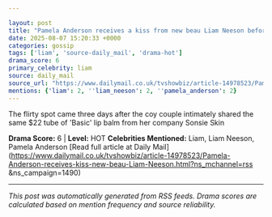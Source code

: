 ```yaml
---

layout: post
title: "Pamela Anderson receives a kiss from new beau Liam Neeson before he feeds her popcorn as romance heats up"
date: 2025-08-07 15:20:33 +0000
categories: gossip
tags: ['liam', 'source-daily_mail', 'drama-hot']
drama_score: 6
primary_celebrity: liam
source: daily_mail
source_url: "https://www.dailymail.co.uk/tvshowbiz/article-14978523/Pamela-Anderson-receives-kiss-new-beau-Liam-Neeson.html?ns_mchannel=rss&1490&campaign=1490"
mentions: {'liam': 2, ''liam_neeson': 2, ''pamela_anderson': 2}
---
```


The flirty spot came three days after the coy couple intimately shared the same $22 tube of 'Basic' lip balm from her company Sonsie Skin

**Drama Score:** 6 | **Level:** HOT **Celebrities Mentioned:** Liam, Liam Neeson, Pamela Anderson [Read full article at Daily Mail](https://www.dailymail.co.uk/tvshowbiz/article-14978523/Pamela-Anderson-receives-kiss-new-beau-Liam-Neeson.html?ns_mchannel=rss &ns_campaign=1490)

---

*This post was automatically generated from RSS feeds. Drama scores are calculated based on mention frequency and source reliability.*